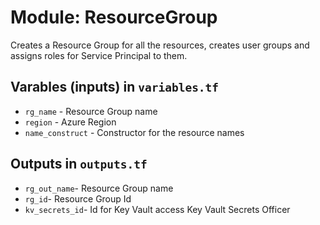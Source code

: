 # Module: ResourceGroup
Creates a Resource Group for all the resources, creates user groups and assigns roles for Service Principal to them.

## Varables (inputs) in `variables.tf`
* `rg_name` - Resource Group name
* `region` - Azure Region
* `name_construct` - Constructor for the resource names

## Outputs in `outputs.tf`
* `rg_out_name`- Resource Group name
* `rg_id`- Resource Group Id
* `kv_secrets_id`- Id for Key Vault access Key Vault Secrets Officer
